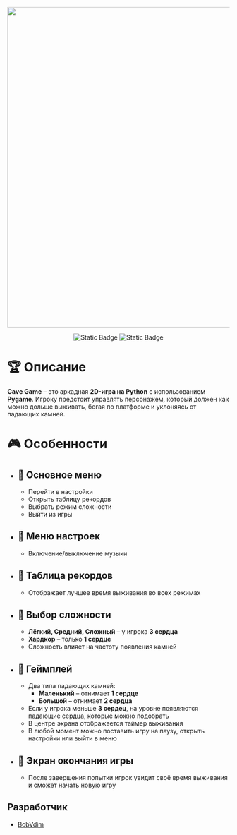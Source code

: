 <p align="center">
      <img src="https://i.ibb.co/sdYYvXgW/PYTHON.png" width="726">
</p>

<p align="center">
   <img alt="Static Badge" src="https://img.shields.io/badge/Python-3.11-blue">
   <img alt="Static Badge" src="https://img.shields.io/badge/Game%20Version-1.0(Alpha)-green">
</p>

# :trophy: Описание

**Cave Game** – это аркадная **2D-игра на Python** с использованием **Pygame**. Игроку предстоит управлять персонажем, который должен как можно дольше выживать, бегая по платформе и уклоняясь от падающих камней.

# :video_game: Особенности
+ ##  :large_orange_diamond: Основное меню
  
  + Перейти в настройки
  + Открыть таблицу рекордов
  + Выбрать режим сложности
  + Выйти из игры
    
+ ##  :large_orange_diamond: Меню настроек
  
  + Включение/выключение музыки

+ ##  :large_orange_diamond: Таблица рекордов
  
  + Отображает лучшее время выживания во всех режимах

+ ##  :large_orange_diamond: Выбор сложности

  + **Лёгкий, Средний, Сложный** – у игрока **3 сердца**
  + **Хардкор** – только **1 сердце**
  + Сложность влияет на частоту появления камней

+ ##  :large_orange_diamond: Геймплей

  + Два типа падающих камней:
      + **Маленький** – отнимает **1 сердце**
      + **Большой** – отнимает **2 сердца**
  + Если у игрока меньше **3 сердец**, на уровне появляются падающие сердца, которые можно подобрать
  + В центре экрана отображается таймер выживания
  + В любой момент можно поставить игру на паузу, открыть настройки или выйти в меню


+ ##  :large_orange_diamond: Экран окончания игры
  + После завершения попытки игрок увидит своё время выживания и сможет начать новую игру

## Разработчик

- [BobVdim](https://github.com/BobVdim)

